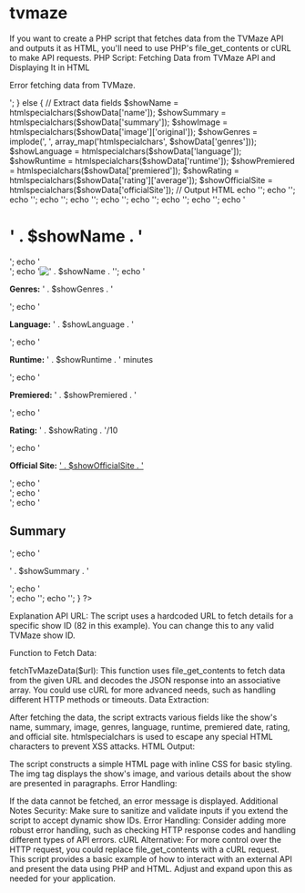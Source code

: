# tvmaze
If you want to create a PHP script that fetches data from the TVMaze API and outputs it as HTML, you'll need to use PHP's file_get_contents or cURL to make API requests.
PHP Script: Fetching Data from TVMaze API and Displaying It in HTML
<?php
// TVMaze API URL
$tvmazeApiUrl = 'https://api.tvmaze.com/shows/82'; // Example show ID: 82 (e.g., "Breaking Bad")

// Function to fetch data from TVMaze API
function fetchTvMazeData($url) {
    $response = file_get_contents($url);
    if ($response === FALSE) {
        return null;
    }
    return json_decode($response, true);
}

// Fetch data from TVMaze
$showData = fetchTvMazeData($tvmazeApiUrl);

// Check if data was successfully fetched
if ($showData === null) {
    echo '<p>Error fetching data from TVMaze.</p>';
} else {
    // Extract data fields
    $showName = htmlspecialchars($showData['name']);
    $showSummary = htmlspecialchars($showData['summary']);
    $showImage = htmlspecialchars($showData['image']['original']);
    $showGenres = implode(', ', array_map('htmlspecialchars', $showData['genres']));
    $showLanguage = htmlspecialchars($showData['language']);
    $showRuntime = htmlspecialchars($showData['runtime']);
    $showPremiered = htmlspecialchars($showData['premiered']);
    $showRating = htmlspecialchars($showData['rating']['average']);
    $showOfficialSite = htmlspecialchars($showData['officialSite']);
    
    // Output HTML
    echo '<!DOCTYPE html>';
    echo '<html lang="en">';
    echo '<head>';
    echo '<meta charset="UTF-8">';
    echo '<meta name="viewport" content="width=device-width, initial-scale=1.0">';
    echo '<title>' . $showName . '</title>';
    echo '<style>';
    echo 'body { font-family: Arial, sans-serif; line-height: 1.6; margin: 20px; }';
    echo 'img { max-width: 100%; height: auto; }';
    echo '.show-info { margin-bottom: 20px; }';
    echo '</style>';
    echo '</head>';
    echo '<body>';
    echo '<h1>' . $showName . '</h1>';
    echo '<div class="show-info">';
    echo '<img src="' . $showImage . '" alt="' . $showName . '">';
    echo '<p><strong>Genres:</strong> ' . $showGenres . '</p>';
    echo '<p><strong>Language:</strong> ' . $showLanguage . '</p>';
    echo '<p><strong>Runtime:</strong> ' . $showRuntime . ' minutes</p>';
    echo '<p><strong>Premiered:</strong> ' . $showPremiered . '</p>';
    echo '<p><strong>Rating:</strong> ' . $showRating . '/10</p>';
    echo '<p><strong>Official Site:</strong> <a href="' . $showOfficialSite . '" target="_blank">' . $showOfficialSite . '</a></p>';
    echo '</div>';
    echo '<div class="show-summary">';
    echo '<h2>Summary</h2>';
    echo '<p>' . $showSummary . '</p>';
    echo '</div>';
    echo '</body>';
    echo '</html>';
}
?>
Explanation
API URL: The script uses a hardcoded URL to fetch details for a specific show ID (82 in this example). You can change this to any valid TVMaze show ID.

Function to Fetch Data:

fetchTvMazeData($url): This function uses file_get_contents to fetch data from the given URL and decodes the JSON response into an associative array. You could use cURL for more advanced needs, such as handling different HTTP methods or timeouts.
Data Extraction:

After fetching the data, the script extracts various fields like the show's name, summary, image, genres, language, runtime, premiered date, rating, and official site.
htmlspecialchars is used to escape any special HTML characters to prevent XSS attacks.
HTML Output:

The script constructs a simple HTML page with inline CSS for basic styling.
The img tag displays the show's image, and various details about the show are presented in paragraphs.
Error Handling:

If the data cannot be fetched, an error message is displayed.
Additional Notes
Security: Make sure to sanitize and validate inputs if you extend the script to accept dynamic show IDs.
Error Handling: Consider adding more robust error handling, such as checking HTTP response codes and handling different types of API errors.
cURL Alternative: For more control over the HTTP request, you could replace file_get_contents with a cURL request.
This script provides a basic example of how to interact with an external API and present the data using PHP and HTML. Adjust and expand upon this as needed for your application.
